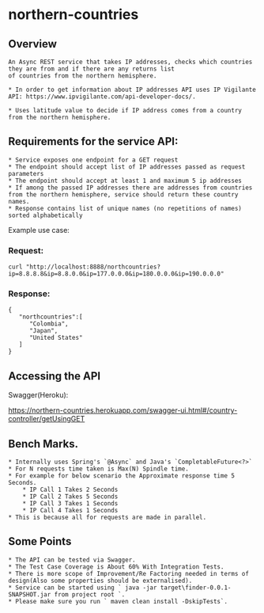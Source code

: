 # northern-countries


## Overview

	An Async REST service that takes IP addresses, checks which countries they are from and if there are any returns list
	of countries from the northern hemisphere. 

	* In order to get information about IP addresses API uses IP Vigilante API: https://www.ipvigilante.com/api-developer-docs/.
		
	* Uses latitude value to decide if IP address comes from a country from the northern hemisphere.

## Requirements for the service API:

	* Service exposes one endpoint for a GET request
	* The endpoint should accept list of IP addresses passed as request parameters
	* The endpoint should accept at least 1 and maximum 5 ip addresses
	* If among the passed IP addresses there are addresses from countries from the northern hemisphere, service should return these country names.
	* Response contains list of unique names (no repetitions of names) sorted alphabetically

Example use case:

### Request:

	curl "http://localhost:8888/northcountries?ip=8.8.8.8&ip=8.8.0.0&ip=177.0.0.0&ip=180.0.0.0&ip=190.0.0.0"

### Response: 


	{  
	   "northcountries":[  
	      "Colombia",
	      "Japan",
	      "United States"
	   ]
	}

## Accessing the API

Swagger(Heroku):

https://northern-countries.herokuapp.com/swagger-ui.html#/country-controller/getUsingGET

## Bench Marks.

	* Internally uses Spring's `@Async` and Java's `CompletableFuture<?>`
	* For N requests time taken is Max(N) Spindle time.
	* For example for below scenario the Approximate response time 5 Seconds.
		* IP Call 1 Takes 2 Seconds 
		* IP Call 2 Takes 5 Seconds 
		* IP Call 3 Takes 1 Seconds 
		* IP Call 4 Takes 1 Seconds 
	* This is because all for requests are made in parallel.

## Some Points

	* The API can be tested via Swagger.
	* The Test Case Coverage is About 60% With Integration Tests.
	* There is more scope of Improvement/Re Factoring needed in terms of design(Also some properties should be externalised).
	* Service can be started using ` java -jar target\finder-0.0.1-SNAPSHOT.jar from project root `.
	* Please make sure you run ` maven clean install -DskipTests`.
	
